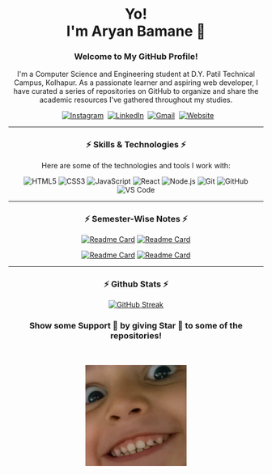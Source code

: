 <p>
  <h1 align="center">Yo!<br> I'm Aryan Bamane 👋</h1>
</p>

<p>
  <h3 align="center">Welcome to My GitHub Profile!
</h3>
</p>
<div align="center">

<p> 
I'm  a Computer Science and Engineering student at D.Y. Patil Technical Campus, Kolhapur. As a passionate learner and aspiring web developer, I have curated a series of repositories on GitHub to organize and share the academic resources I've gathered throughout my studies. 
</p>

<p align="center">
&nbsp;
<a href="https://instagram.com"><img src="https://img.shields.io/badge/instagram-%23E4405F.svg?&style=for-the-badge&logo=instagram&logoColor=white" alt="Instagram" /></a>&nbsp;
<a href="https://www.linkedin.com/"><img src="https://img.shields.io/badge/linkedin-%230077B5.svg?&style=for-the-badge&logo=linkedin&logoColor=white" alt="LinkedIn" /></a>&nbsp;
<a href="mailto:aryanbamane2@gmail.com?subject=Yo%Aryan"><img src="https://img.shields.io/badge/gmail-%23D14836.svg?&style=for-the-badge&logo=gmail&logoColor=white" alt="Gmail"/></a>&nbsp;
<a href="aryan-bamane-portfolio.netlify.app"><img alt="Website" src="https://img.shields.io/website?style=for-the-badge&up_message=portfolio&url=https%3A%2F%2Fkkvanonymous.github.io%2F"></a>
</p>

---

<h3 align="center">⚡ Skills & Technologies ⚡</h3>

Here are some of the technologies and tools I work with:

![HTML5](https://img.shields.io/badge/-HTML5-E34F26?style=flat-square&logo=html5&logoColor=white)
![CSS3](https://img.shields.io/badge/-CSS3-1572B6?style=flat-square&logo=css3&logoColor=white)
![JavaScript](https://img.shields.io/badge/-JavaScript-F7DF1E?style=flat-square&logo=javascript&logoColor=black)
![React](https://img.shields.io/badge/-React-61DAFB?style=flat-square&logo=react&logoColor=black)
![Node.js](https://img.shields.io/badge/-Node.js-339933?style=flat-square&logo=node.js&logoColor=white)
![Git](https://img.shields.io/badge/-Git-F05032?style=flat-square&logo=git&logoColor=white)
![GitHub](https://img.shields.io/badge/-GitHub-181717?style=flat-square&logo=github&logoColor=white)
![VS Code](https://img.shields.io/badge/-VS%20Code-007ACC?style=flat-square&logo=visual-studio-code&logoColor=white)

---
<h3 align="center">⚡ Semester-Wise Notes ⚡</h3>


[![Readme Card](https://github-readme-stats.vercel.app/api/pin/?username=aryan2bamane&repo=SEM-III&theme=vision-friendly-dark)](https://github.com/anuraghazra/github-readme-stats)
[![Readme Card](https://github-readme-stats.vercel.app/api/pin/?username=aryan2bamane&repo=SEM-IV&theme=vision-friendly-dark)](https://github.com/anuraghazra/github-readme-stats)

[![Readme Card](https://github-readme-stats.vercel.app/api/pin/?username=aryan2bamane&repo=SEM-VII&theme=vision-friendly-dark)](https://github.com/anuraghazra/github-readme-stats) [![Readme Card](https://github-readme-stats.vercel.app/api/pin/?username=aryan2bamane&repo=SEM-VIII&theme=vision-friendly-dark)](https://github.com/anuraghazra/github-readme-stats)

---

<h3 align="center">⚡ Github Stats ⚡</h3>

[![GitHub Streak](https://github-readme-streak-stats.herokuapp.com?user=aryan2bamane&theme=vision-friendly-dark)](https://git.io/streak-stats)

</div>


<h3 align="center">Show some Support 🤝 by giving Star 🌟 to some of the repositories!</h3>
</p>
<br><p align="center"><img src="./smilingKid.webp" height="200px" /></p>
